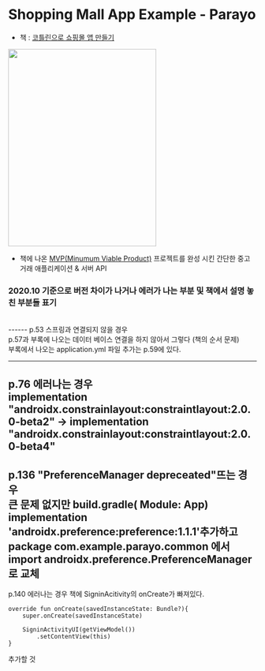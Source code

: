 # Shopping Mall App Example - Parayo
- 책 : [코틀린으로 쇼핑몰 앱 만들기](http://www.yes24.com/Product/Goods/89913111?scode=029)

<img width = "300" height = "400" src = "https://user-images.githubusercontent.com/52276038/84369198-75437c80-ac11-11ea-8e75-0017559b81e4.png"> 

- 책에 나온 [MVP(Minumum Viable Product)](https://ko.wikipedia.org/wiki/%EC%B5%9C%EC%86%8C_%EA%B8%B0%EB%8A%A5_%EC%A0%9C%ED%92%88) 프로젝트를 완성 시킨 간단한 중고 거래 애플리케이션 & 서버 API

### 2020.10 기준으로 버전 차이가 나거나 에러가 나는 부분 및 책에서 설명 놓친 부분들 표기
</br>
------
p.53 스프링과 연결되지 않을 경우</br>
 p.57과 부록에 나오는 데이터 베이스 연결을 하지 않아서 그렇다 (책의 순서 문제)</br>
 부록에서 나오는 application.yml 파일 추가는 p.59에 있다.
 
------
p.76 에러나는 경우</br>
implementation "androidx.constrainlayout:constraintlayout:2.0.0-beta2" -> implementation "androidx.constrainlayout:constraintlayout:2.0.0-beta4"
------

p.136 "PreferenceManager depreceated"뜨는 경우</br>
큰 문제 없지만 build.gradle( Module: App) implementation 'androidx.preference:preference:1.1.1'추가하고
package com.example.parayo.common 에서 import androidx.preference.PreferenceManager 로 교체
------

p.140 에러나는 경우
책에 SigninAcitivity의 onCreate가 빠져있다.

    override fun onCreate(savedInstanceState: Bundle?){
        super.onCreate(savedInstanceState)

        SigninActivityUI(getViewModel())
            .setContentView(this)
    }
    
 추가할 것 
  
